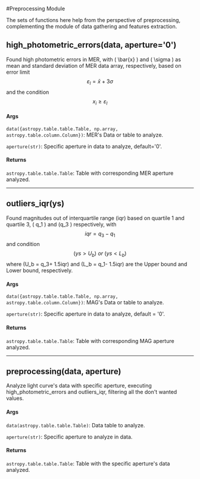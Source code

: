 #Preprocessing Module

The sets of functions here help from the perspective of preprocessing, complementing the module of data gathering and features extraction.

## high_photometric_errors(data, aperture='0')

Found high photometric errors in MER,  with \( \bar{x} \) and \( \sigma \) as mean and standard deviation of MER data array, respectively, based on error limit
$$ \varepsilon_l =  \bar{x} + 3 \sigma$$
and the condition
$$ x_i \geq \varepsilon_l $$

#### Args
`data({astropy.table.table.Table, np.array, astropy.table.column.Column})`: MER's Data or table to analyze.

`aperture(str)`: Specific aperture in data to analyze, default='0'.

#### Returns
`astropy.table.table.Table`: Table with corresponding MER aperture analyzed.

-------------

## outliers_iqr(ys)

Found magnitudes out of interquartile range (iqr) based on quartile 1 and quartile 3, \( q_1 \) and \(q_3 \) respectively, with 
$$ iqr = q_3-q_1 $$ 
and condition
$$ (ys > U_b)\ or \ (ys < L_b)$$
where \(U_b = q_3+ 1.5iqr\) and \(L_b = q_1- 1.5iqr\) are the Upper bound and Lower bound, respectively.

#### Args
`data({astropy.table.table.Table, np.array, astropy.table.column.Column})`: MAG's Data or table to analyze.

`aperture(str)`: Specific aperture in data to analyze, default = '0'.

#### Returns
`astropy.table.table.Table`: Table with corresponding MAG aperture analyzed.

-------------

## preprocessing(data, aperture)

Analyze light curve's data with specific aperture, executing high_photometric_errors and outliers_iqr, filtering all the don't wanted values.

#### Args
`data(astropy.table.table.Table)`: Data table to analyze.

`aperture(str)`: Specific aperture to analyze in data.

#### Returns
`astropy.table.table.Table`: Table with the specific aperture's data analyzed.